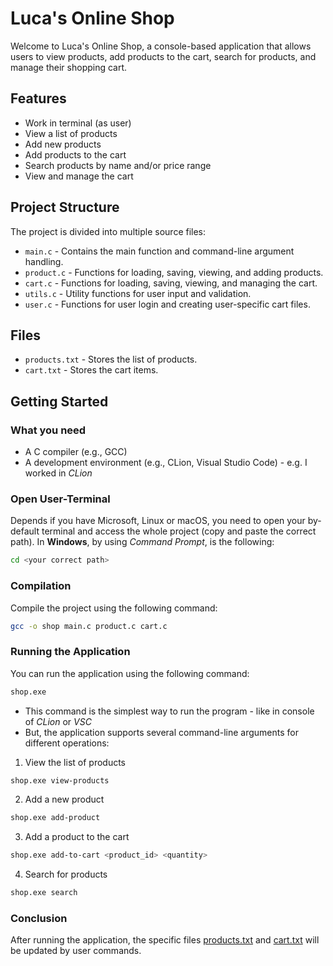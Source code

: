 # Luca's Online Shop

Welcome to Luca's Online Shop, a console-based application that allows users to view products, add products to the cart, search for products, and manage their shopping cart.

## Features

- Work in terminal (as user)
- View a list of products
- Add new products
- Add products to the cart
- Search products by name and/or price range
- View and manage the cart

## Project Structure

The project is divided into multiple source files:

- `main.c` - Contains the main function and command-line argument handling.
- `product.c` - Functions for loading, saving, viewing, and adding products.
- `cart.c` - Functions for loading, saving, viewing, and managing the cart.
- `utils.c` - Utility functions for user input and validation.
- `user.c` - Functions for user login and creating user-specific cart files.

## Files

- `products.txt` - Stores the list of products.
- `cart.txt` - Stores the cart items.

## Getting Started

### What you need

- A C compiler (e.g., GCC)
- A development environment (e.g., CLion, Visual Studio Code) - e.g. I worked in *CLion*


### Open User-Terminal

Depends if you have Microsoft, Linux or macOS, you need to open your by-default terminal and access the whole project (copy and paste the correct path). In **Windows**, by using *Command Prompt*, is the following:

```sh
cd <your correct path>
```

### Compilation

Compile the project using the following command:

```sh
gcc -o shop main.c product.c cart.c
```

### Running the Application

You can run the application using the following command:

```sh
shop.exe
```
- This command is the simplest way to run the program - like in console of *CLion* or *VSC*
- But, the application supports several command-line arguments for different operations:
  
1. View the list of products
 
```sh
shop.exe view-products
```

2. Add a new product

```sh
shop.exe add-product
```

3. Add a product to the cart

```sh
shop.exe add-to-cart <product_id> <quantity>
```

4. Search for products

```sh
shop.exe search
```

### Conclusion

After running the application, the specific files [products.txt](https://github.com/LucaSandru/Online-Shop/blob/main/Online%20Shop/products.txt) and [cart.txt](https://github.com/LucaSandru/Online-Shop/blob/main/Online%20Shop/cart.txt) will be updated by user commands.
